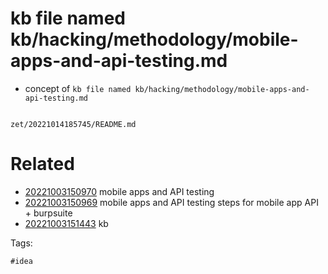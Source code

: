 # kb file named kb/hacking/methodology/mobile-apps-and-api-testing.md

- concept of `kb file named kb/hacking/methodology/mobile-apps-and-api-testing.md`

```
```

` zet/20221014185745/README.md `

# Related

- [20221003150970](/zet/20221003150970/README.md) mobile apps and API testing
- [20221003150969](/zet/20221003150969/README.md) mobile apps and API testing steps for mobile app API + burpsuite
- [20221003151443](/zet/20221003151443/README.md) kb

Tags:

    #idea
